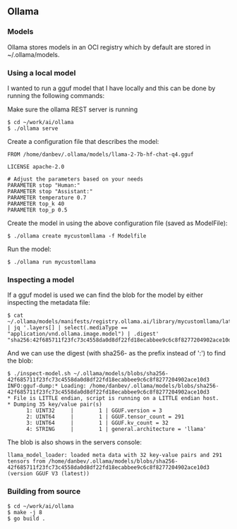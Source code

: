 ## Ollama

###  Models
Ollama stores models in an OCI registry which by default are stored in
~/.ollama/models.

### Using a local model
I wanted to run a gguf model that I have locally and this can be done by running
the following commands:

Make sure the ollama REST server is running
```console
$ cd ~/work/ai/ollama
$ ./ollama serve
```

Create a configuration file that describes the model:
```console
FROM /home/danbev/.ollama/models/llama-2-7b-hf-chat-q4.gguf

LICENSE apache-2.0

# Adjust the parameters based on your needs
PARAMETER stop "Human:"
PARAMETER stop "Assistant:"
PARAMETER temperature 0.7
PARAMETER top_k 40
PARAMETER top_p 0.5
```

Create the model in using the above configuration file (saved as ModelFile):
```console
$ ./ollama create mycustomllama -f Modelfile
```
Run the model:
```console
$ ./ollama run mycustomllama
```

### Inspecting a model
If a gguf model is used we can find the blob for the model by either inspecting
the metadata file:
```console
$ cat ~/.ollama/models/manifests/registry.ollama.ai/library/mycustomllama/latest | jq '.layers[] | select(.mediaType == "application/vnd.ollama.image.model") | .digest'
"sha256:42f685711f23fc73c4558da0d8df22fd18ecabbee9c6c8f8277204902ace10d3"
```
And we can use the digest (with  sha256- as the prefix instead of ':') to find the blob:
```console
$ ./inspect-model.sh ~/.ollama/models/blobs/sha256-42f685711f23fc73c4558da0d8df22fd18ecabbee9c6c8f8277204902ace10d3
INFO:gguf-dump:* Loading: /home/danbev/.ollama/models/blobs/sha256-42f685711f23fc73c4558da0d8df22fd18ecabbee9c6c8f8277204902ace10d3
* File is LITTLE endian, script is running on a LITTLE endian host.
* Dumping 35 key/value pair(s)
      1: UINT32     |        1 | GGUF.version = 3
      2: UINT64     |        1 | GGUF.tensor_count = 291
      3: UINT64     |        1 | GGUF.kv_count = 32
      4: STRING     |        1 | general.architecture = 'llama'
```

The blob is also shows in the servers console:
```console
llama_model_loader: loaded meta data with 32 key-value pairs and 291 tensors from /home/danbev/.ollama/models/blobs/sha256-42f685711f23fc73c4558da0d8df22fd18ecabbee9c6c8f8277204902ace10d3 (version GGUF V3 (latest))
```

### Building from source
```console
$ cd ~/work/ai/ollama
$ make -j 8
$ go build .
```

